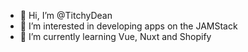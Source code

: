 - 👋 Hi, I’m @TitchyDean
- 👀 I’m interested in developing apps on the JAMStack
- 🌱 I’m currently learning Vue, Nuxt and Shopify

<!---
TitchyDean/TitchyDean is a ✨ special ✨ repository because its `README.md` (this file) appears on your GitHub profile.
You can click the Preview link to take a look at your changes.
--->
